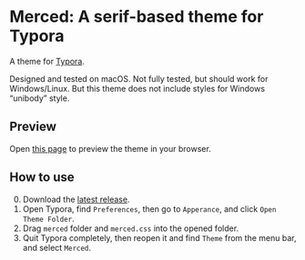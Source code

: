 # Merced: A serif-based theme for Typora
A theme for [Typora](https://typora.io).

Designed and tested on macOS. Not fully tested, but should work for Windows/Linux. But this theme does not include styles for Windows “unibody” style.

## Preview
Open [this page](https://yych42.github.io/merced-theme/web-demo/index.html) to preview the theme in your browser.

## How to use
0. Download the [latest release](https://github.com/yych42/merced-theme/releases).
1. Open Typora, find `Preferences`, then go to `Apperance`, and click `Open Theme Folder`.
2. Drag `merced` folder and `merced.css` into the opened folder.
3. Quit Typora completely, then reopen it and find `Theme` from the menu bar, and select `Merced`.
